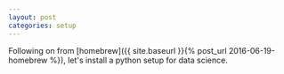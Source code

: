 ```yaml
---
layout: post
categories: setup
---
```

Following on from [homebrew]({{ site.baseurl }}{% post_url 2016-06-19-homebrew %}), let's install a python setup for data science.
